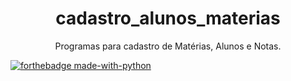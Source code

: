 <h1 align="center"> cadastro_alunos_materias </h1>
<p align="center">Programas para cadastro de Matérias, Alunos e Notas.</p>


[![forthebadge made-with-python](http://ForTheBadge.com/images/badges/made-with-python.svg)](https://www.python.org/)